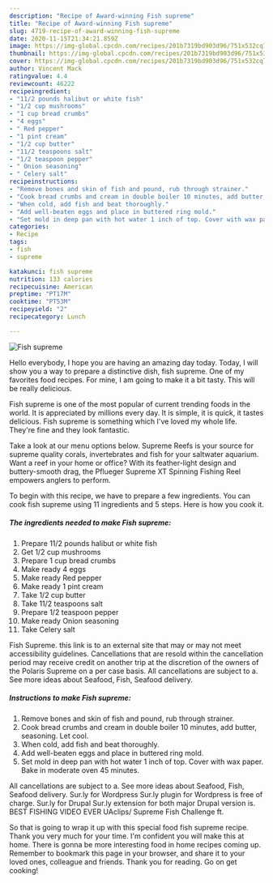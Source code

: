 ```yaml
---
description: "Recipe of Award-winning Fish supreme"
title: "Recipe of Award-winning Fish supreme"
slug: 4719-recipe-of-award-winning-fish-supreme
date: 2020-11-15T21:34:21.859Z
image: https://img-global.cpcdn.com/recipes/201b7319bd903d96/751x532cq70/fish-supreme-recipe-main-photo.jpg
thumbnail: https://img-global.cpcdn.com/recipes/201b7319bd903d96/751x532cq70/fish-supreme-recipe-main-photo.jpg
cover: https://img-global.cpcdn.com/recipes/201b7319bd903d96/751x532cq70/fish-supreme-recipe-main-photo.jpg
author: Vincent Mack
ratingvalue: 4.4
reviewcount: 46222
recipeingredient:
- "11/2 pounds halibut or white fish"
- "1/2 cup mushrooms"
- "1 cup bread crumbs"
- "4 eggs"
- " Red pepper"
- "1 pint cream"
- "1/2 cup butter"
- "11/2 teaspoons salt"
- "1/2 teaspoon pepper"
- " Onion seasoning"
- " Celery salt"
recipeinstructions:
- "Remove bones and skin of fish and pound, rub through strainer."
- "Cook bread crumbs and cream in double boiler 10 minutes, add butter, seasoning. Let cool."
- "When cold, add fish and beat thoroughly."
- "Add well-beaten eggs and place in buttered ring mold."
- "Set mold in deep pan with hot water 1 inch of top. Cover with wax paper. Bake in moderate oven 45 minutes."
categories:
- Recipe
tags:
- fish
- supreme

katakunci: fish supreme 
nutrition: 133 calories
recipecuisine: American
preptime: "PT17M"
cooktime: "PT53M"
recipeyield: "2"
recipecategory: Lunch

---
```



![Fish supreme](https://img-global.cpcdn.com/recipes/201b7319bd903d96/751x532cq70/fish-supreme-recipe-main-photo.jpg)

Hello everybody, I hope you are having an amazing day today. Today, I will show you a way to prepare a distinctive dish, fish supreme. One of my favorites food recipes. For mine, I am going to make it a bit tasty. This will be really delicious.

Fish supreme is one of the most popular of current trending foods in the world. It is appreciated by millions every day. It is simple, it is quick, it tastes delicious. Fish supreme is something which I've loved my whole life. They're fine and they look fantastic.

Take a look at our menu options below. Supreme Reefs is your source for supreme quality corals, invertebrates and fish for your saltwater aquarium. Want a reef in your home or office? With its feather-light design and buttery-smooth drag, the Pflueger Supreme XT Spinning Fishing Reel empowers anglers to perform.


To begin with this recipe, we have to prepare a few ingredients. You can cook fish supreme using 11 ingredients and 5 steps. Here is how you cook it.

<!--inarticleads1-->

##### The ingredients needed to make Fish supreme:

1. Prepare 11/2 pounds halibut or white fish
1. Get 1/2 cup mushrooms
1. Prepare 1 cup bread crumbs
1. Make ready 4 eggs
1. Make ready  Red pepper
1. Make ready 1 pint cream
1. Take 1/2 cup butter
1. Take 11/2 teaspoons salt
1. Prepare 1/2 teaspoon pepper
1. Make ready  Onion seasoning
1. Take  Celery salt


Fish Supreme. this link is to an external site that may or may not meet accessibility guidelines. Cancellations that are resold within the cancellation period may receive credit on another trip at the discretion of the owners of the Polaris Supreme on a per case basis. All cancellations are subject to a. See more ideas about Seafood, Fish, Seafood delivery. 

<!--inarticleads2-->

##### Instructions to make Fish supreme:

1. Remove bones and skin of fish and pound, rub through strainer.
1. Cook bread crumbs and cream in double boiler 10 minutes, add butter, seasoning. Let cool.
1. When cold, add fish and beat thoroughly.
1. Add well-beaten eggs and place in buttered ring mold.
1. Set mold in deep pan with hot water 1 inch of top. Cover with wax paper. Bake in moderate oven 45 minutes.


All cancellations are subject to a. See more ideas about Seafood, Fish, Seafood delivery. Sur.ly for Wordpress Sur.ly plugin for Wordpress is free of charge. Sur.ly for Drupal Sur.ly extension for both major Drupal version is. BEST FISHING VIDEO EVER UAclips/ Supreme Fish Challenge ft. 

So that is going to wrap it up with this special food fish supreme recipe. Thank you very much for your time. I'm confident you will make this at home. There is gonna be more interesting food in home recipes coming up. Remember to bookmark this page in your browser, and share it to your loved ones, colleague and friends. Thank you for reading. Go on get cooking!
